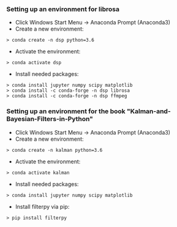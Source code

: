 ### Setting up an environment for librosa
* Click Windows Start Menu -> Anaconda Prompt (Anaconda3)
* Create a new environment:
```
> conda create -n dsp python=3.6
```
* Activate the environment:
```
> conda activate dsp
```
* Install needed packages:
```
> conda install jupyter numpy scipy matplotlib
> conda install -c conda-forge -n dsp librosa
> conda install -c conda-forge -n dsp ffmpeg
```

### Setting up an environment for the book "Kalman-and-Bayesian-Filters-in-Python"
* Click Windows Start Menu -> Anaconda Prompt (Anaconda3)
* Create a new environment:
```
> conda create -n kalman python=3.6
```
* Activate the environment:
```
> conda activate kalman
```
* Install needed packages:
```
> conda install jupyter numpy scipy matplotlib
```
* Install filterpy via pip:
```
> pip install filterpy
```
